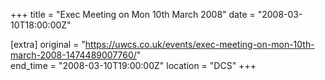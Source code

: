 +++
title = "Exec Meeting on Mon 10th March 2008"
date = "2008-03-10T18:00:00Z"

[extra]
original = "https://uwcs.co.uk/events/exec-meeting-on-mon-10th-march-2008-1474489007760/"    
end_time = "2008-03-10T19:00:00Z"
location = "DCS"
+++



